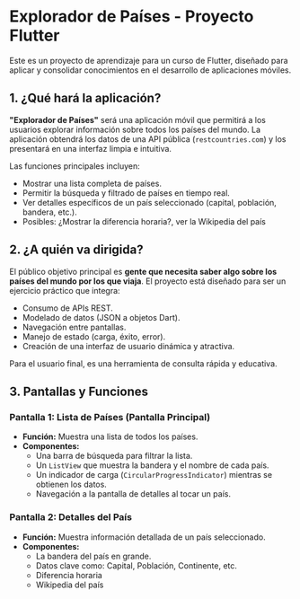 # Explorador de Países - Proyecto Flutter

Este es un proyecto de aprendizaje para un curso de Flutter, diseñado para aplicar y consolidar conocimientos en el desarrollo de aplicaciones móviles.

## 1. ¿Qué hará la aplicación?

**"Explorador de Países"** será una aplicación móvil que permitirá a los usuarios explorar información sobre todos los países del mundo. La aplicación obtendrá los datos de una API pública (`restcountries.com`) y los presentará en una interfaz limpia e intuitiva.

Las funciones principales incluyen:
- Mostrar una lista completa de países.
- Permitir la búsqueda y filtrado de países en tiempo real.
- Ver detalles específicos de un país seleccionado (capital, población, bandera, etc.).
- Posibles: ¿Mostrar la diferencia horaria?, ver la Wikipedia del país

## 2. ¿A quién va dirigida?

El público objetivo principal es **gente que necesita saber algo sobre los países del mundo por los que viaja**. El proyecto está diseñado para ser un ejercicio práctico que integra:

- Consumo de APIs REST.
- Modelado de datos (JSON a objetos Dart).
- Navegación entre pantallas.
- Manejo de estado (carga, éxito, error).
- Creación de una interfaz de usuario dinámica y atractiva.

Para el usuario final, es una herramienta de consulta rápida y educativa.

## 3. Pantallas y Funciones

### Pantalla 1: Lista de Países (Pantalla Principal)
- **Función:** Muestra una lista de todos los países.
- **Componentes:**
  - Una barra de búsqueda para filtrar la lista.
  - Un `ListView` que muestra la bandera y el nombre de cada país.
  - Un indicador de carga (`CircularProgressIndicator`) mientras se obtienen los datos.
  - Navegación a la pantalla de detalles al tocar un país.

### Pantalla 2: Detalles del País
- **Función:** Muestra información detallada de un país seleccionado.
- **Componentes:**
  - La bandera del país en grande.
  - Datos clave como: Capital, Población, Continente, etc.
  - Diferencia horaria
  - Wikipedia del país

